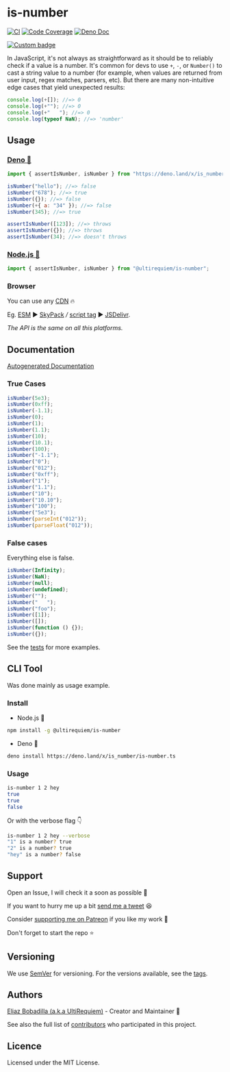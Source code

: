 # is-number

[![CI](https://github.com/UltiRequiem/is-number/actions/workflows/ci.yaml/badge.svg)](https://github.com/UltiRequiem/is-number/actions/workflows/ci.yaml)
[![Code Coverage](https://codecov.io/gh/ultirequiem/is-number/branch/main/graph/badge.svg)](https://codecov.io/gh/ultirequiem/is-number)
[![Deno Doc](https://doc.deno.land/badge.svg)](https://doc.deno.land/https/deno.land/x/is_number/mod.ts)

[![Custom badge](https://img.shields.io/endpoint?url=https%3A%2F%2Fdeno-visualizer.danopia.net%2Fshields%2Flatest-version%2Fx%2Fis_number%2Fmod.ts)](https://doc.deno.land/https/deno.land/x/is_number/mod.ts)

In JavaScript, it's not always as straightforward as it should be to reliably
check if a value is a number. It's common for devs to use `+`, `-`, or
`Number()` to cast a string value to a number (for example, when values are
returned from user input, regex matches, parsers, etc). But there are many
non-intuitive edge cases that yield unexpected results:

```javascript
console.log(+[]); //=> 0
console.log(+""); //=> 0
console.log(+"   "); //=> 0
console.log(typeof NaN); //=> 'number'
```

## Usage

### [Deno 🦕](https://deno.land/x/is_number)

```javascript
import { assertIsNumber, isNumber } from "https://deno.land/x/is_number/mod.ts";

isNumber("hello"); //=> false
isNumber("678"); //=> true
isNumber({}); //=> false
isNumber(+{ a: "34" }); //=> false
isNumber(345); //=> true

assertIsNumber([123]); //=> throws
assertIsNumber({}); //=> throws
assertIsNumber(34); //=> doesn't throws
```

### [Node.js 🐢](https://npmjs.com/package/@ultirequiem/is-number)

```javascript
import { assertIsNumber, isNumber } from "@ultirequiem/is-number";
```

### Browser

You can use any [CDN](https://en.wikipedia.org/wiki/Content_delivery_network) 🔥

Eg. [ESM](https://developer.mozilla.org/en-US/docs/Web/JavaScript/Guide/Modules)
▶ [SkyPack](https://cdn.skypack.dev/@ultirequiem/is-number) _/_
[script tag](https://developer.mozilla.org/en-US/docs/Web/HTML/Element/script) ▶
[JSDelivr](https://cdn.jsdelivr.net/npm/@ultirequiem/is-number).

_The API is the same on all this platforms._

## Documentation

[Autogenerated Documentation](https://doc.deno.land/https://deno.land/x/is_number/mod.ts)

### True Cases

```javascript
isNumber(5e3);
isNumber(0xff);
isNumber(-1.1);
isNumber(0);
isNumber(1);
isNumber(1.1);
isNumber(10);
isNumber(10.1);
isNumber(100);
isNumber("-1.1");
isNumber("0");
isNumber("012");
isNumber("0xff");
isNumber("1");
isNumber("1.1");
isNumber("10");
isNumber("10.10");
isNumber("100");
isNumber("5e3");
isNumber(parseInt("012"));
isNumber(parseFloat("012"));
```

### False cases

Everything else is false.

```javascript
isNumber(Infinity);
isNumber(NaN);
isNumber(null);
isNumber(undefined);
isNumber("");
isNumber("   ");
isNumber("foo");
isNumber([1]);
isNumber([]);
isNumber(function () {});
isNumber({});
```

See the [tests](./mod_test.ts) for more examples.

## CLI Tool

Was done mainly as usage example.

### Install

- Node.js 🦍

```sh
npm install -g @ultirequiem/is-number
```

- Deno 🦕

```sh
deno install https://deno.land/x/is_number/is-number.ts
```

### Usage

```sh
is-number 1 2 hey
true
true
false
```

Or with the verbose flag 👇

```sh
is-number 1 2 hey --verbose
"1" is a number? true
"2" is a number? true
"hey" is a number? false
```

## Support

Open an Issue, I will check it a soon as possible 👀

If you want to hurry me up a bit
[send me a tweet](https://twitter.com/intent/tweet?text=%40UltiRequiem%20) 😆

Consider [supporting me on Patreon](https://patreon.com/UltiRequiem) if you like
my work 🚀

Don't forget to start the repo ⭐

## Versioning

We use [SemVer](http://semver.org) for versioning. For the versions available,
see the [tags](https://github.com/UltiRequiem/is-number/tags).

## Authors

[Eliaz Bobadilla (a.k.a UltiRequiem)](https://ultirequiem.com) - Creator and
Maintainer 💪

See also the full list of
[contributors](https://github.com/UltiRequiem/is-number/contributors) who
participated in this project.

## Licence

Licensed under the MIT License.
